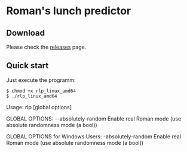 Roman's lunch predictor
=======================

Download
--------
Please check the [releases](https://github.com/asicore/romans-lunch-predictor/releases) page.

Quick start
-----------
Just execute the programm:
```
$ chmod +x rlp_linux_amd64
$ ./rlp_linux_amd64
```

Usage:
	rlp [global options]

GLOBAL OPTIONS:
	--absolutely-random	Enable real Roman mode (use absolute randomness mode (a bool))

GLOBAL OPTIONS for Windows Users:
	-absolutely-random     Enable real Roman mode (use absolute randomness mode (a bool))
